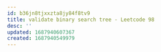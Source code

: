```yaml
---
id: b36jn8tjxxzta8jy84f8tv9
title: validate binary search tree - Leetcode 98
desc: ''
updated: 1687940607367
created: 1687940549979
---
```


